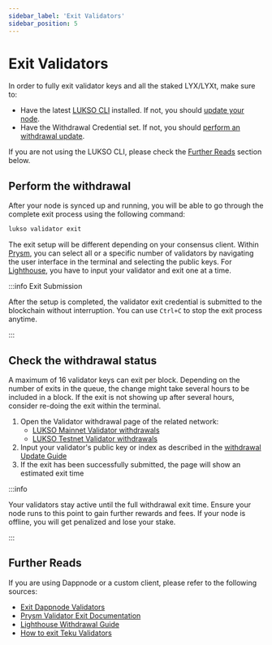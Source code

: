 ```yaml
---
sidebar_label: 'Exit Validators'
sidebar_position: 5
---
```


# Exit Validators

In order to fully exit validator keys and all the staked LYX/LYXt, make sure to:

- Have the latest [LUKSO CLI](https://github.com/lukso-network/tools-lukso-cli) installed. If not, you should [update your node](./update-the-node.md).
- Have the Withdrawal Credential set. If not, you should [perform an withdrawal update](./withdrawal-update.md).

If you are not using the LUKSO CLI, please check the [Further Reads](#further-reads) section below.

## Perform the withdrawal

After your node is synced up and running, you will be able to go through the complete exit process using the following command:

```bash
lukso validator exit
```

The exit setup will be different depending on your consensus client. Within [Prysm](https://docs.prylabs.network/docs/getting-started), you can select all or a specific number of validators by navigating the user interface in the terminal and selecting the public keys. For [Lighthouse](https://lighthouse-book.sigmaprime.io/intro.html), you have to input your validator and exit one at a time.

:::info Exit Submission

After the setup is completed, the validator exit credential is submitted to the blockchain without interruption. You can use `Ctrl+C` to stop the exit process anytime.

:::

## Check the withdrawal status

A maximum of 16 validator keys can exit per block. Depending on the number of exits in the queue, the change might take several hours to be included in a block. If the exit is not showing up after several hours, consider re-doing the exit within the terminal.

1. Open the Validator withdrawal page of the related network:
   - [LUKSO Mainnet Validator withdrawals](https://explorer.consensus.mainnet.lukso.network/validators/withdrawals)
   - [LUKSO Testnet Validator withdrawals](https://explorer.consensus.testnet.lukso.network/validators/withdrawals)
2. Input your validator's public key or index as described in the [withdrawal Update Guide](./withdrawal-update.md)
3. If the exit has been successfully submitted, the page will show an estimated exit time

:::info

Your validators stay active until the full withdrawal exit time. Ensure your node runs to this point to gain further rewards and fees. If your node is offline, you will get penalized and lose your stake.

:::

## Further Reads

If you are using Dappnode or a custom client, please refer to the following sources:

- [Exit Dappnode Validators](https://discourse.dappnode.io/t/how-to-exit-your-validator-from-the-ui/1745)
- [Prysm Validator Exit Documentation](https://docs.prylabs.network/docs/wallet/exiting-a-validator)
- [Lighthouse Withdrawal Guide](https://lighthouse-book.sigmaprime.io/voluntary-exit.html)
- [How to exit Teku Validators](https://docs.teku.consensys.io/how-to/voluntarily-exit)
